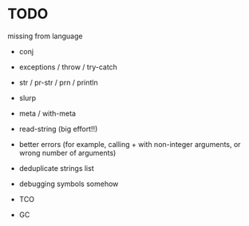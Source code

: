# TODO

missing from language
- conj
- exceptions / throw / try-catch
- str / pr-str / prn / println
- slurp
- meta / with-meta

- read-string (big effort!!)

- better errors (for example, calling + with non-integer arguments, or wrong number of arguments)
- deduplicate strings list
- debugging symbols somehow

- TCO
- GC

